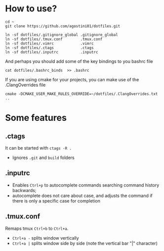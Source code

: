 # How to use?

    cd ~
    git clone https://github.com/agostini01/dotfiles.git

    ln -sf dotfiles/.gitignore_global .gitignore_global
    ln -sf dotfiles/.tmux.conf        .tmux.conf
    ln -sf dotfiles/.vimrc            .vimrc
    ln -sf dotfiles/.ctags            .ctags
    ln -sf dotfiles/.inputrc          .inputrc


And perhaps you should add some of the key bindings to you bashrc file

    cat dotfiles/.bashrc_binds  >> .bashrc

If you are using cmake for your projects, you can make use of the
.ClangOverrides file

    cmake -DCMAKE_USER_MAKE_RULES_OVERRIDE=~/dotfiles/.ClangOverrides.txt ..

# Some features

## .ctags

It can be started with `ctags -R .`

* Ignores `.git` and `build` folders

## .inputrc

* Enables `Ctrl+p` to autocomplete commands searching command history backwards;
* autocomplete does not care about case, and adjusts the command if there is
only a specific case for completion

## .tmux.conf

Remaps tmux `Ctrl+b` to `Ctrl+a`.

* `Ctrl+a -` splits window vertically
* `Ctrl+a |` splits window side by side (note the vertical bar "|" character)
